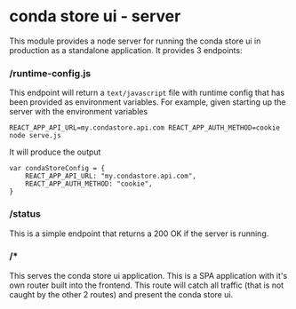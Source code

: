 # conda store ui - server

This module provides a node server for running the conda store ui
in production as a standalone application. It provides 3 endpoints:

### /runtime-config.js

This endpoint will return a `text/javascript` file with runtime config
that has been provided as environment variables. For example, given
starting up the server with the environment variables

```
REACT_APP_API_URL=my.condastore.api.com REACT_APP_AUTH_METHOD=cookie node serve.js
```

It will produce the output

```
var condaStoreConfig = {
    REACT_APP_API_URL: "my.condastore.api.com",
    REACT_APP_AUTH_METHOD: "cookie",
}
```

### /status

This is a simple endpoint that returns a 200 OK if the server is running.

### /*

This serves the conda store ui application. This is a SPA application
with it's own router built into the frontend. This route will catch all
traffic (that is not caught by the other 2 routes) and present the conda
store ui.

